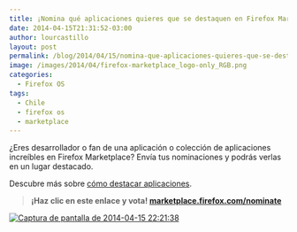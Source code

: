 ```yaml
---
title: ¡Nomina qué aplicaciones quieres que se destaquen en Firefox Marketplace!
date: 2014-04-15T21:31:52-03:00
author: lourcastillo
layout: post
permalink: /blog/2014/04/15/nomina-que-aplicaciones-quieres-que-se-destaquen-en-firefox-marketplace/
image: /images/2014/04/firefox-marketplace_logo-only_RGB.png
categories:
  - Firefox OS
tags:
  - Chile
  - firefox os
  - marketplace
---
```

¿Eres desarrollador o fan de una aplicación o colección de aplicaciones increíbles en Firefox Marketplace? Envía tus nominaciones y podrás verlas en un lugar destacado.<!--more-->

Descubre más sobre [cómo destacar aplicaciones](https://wiki.mozilla.org/Marketplace/FeaturedApps).

> **¡Haz clic en este enlace y vota! <a title="Sugerencias de aplicaciones en el Marketplace" href="https://marketplace.firefox.com/nominate?lang=es" target="_blank">marketplace.firefox.com/nominate</a>**

[<img class="size-large wp-image-466 aligncenter" alt="Captura de pantalla de 2014-04-15 22:21:38" src="/images/2014/04/Captura-de-pantalla-de-2014-04-15-222138-600x188.png" width="600" height="188" srcset="/images/2014/04/Captura-de-pantalla-de-2014-04-15-222138-600x188.png 600w, /images/2014/04/Captura-de-pantalla-de-2014-04-15-222138-252x79.png 252w, /images/2014/04/Captura-de-pantalla-de-2014-04-15-222138.png 675w" sizes="(max-width: 600px) 100vw, 600px" />](/images/2014/04/Captura-de-pantalla-de-2014-04-15-222138.png)